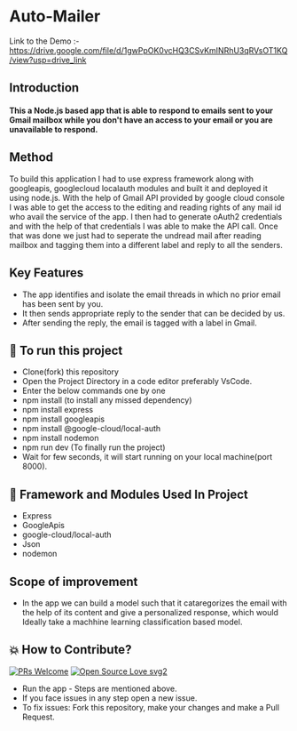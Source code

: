 # Auto-Mailer
 Link to the Demo :- https://drive.google.com/file/d/1gwPpOK0vcHQ3CSvKmINRhU3qRVsOT1KQ/view?usp=drive_link
## Introduction
<h4>
   This a Node.js based app that is able to respond to emails sent to your Gmail mailbox while you don't have an access to your email or you are unavailable to respond.
</h4>
<h2>Method</h2>
To build this application I had to use express framework along with googleapis, googlecloud localauth modules and built it and deployed it using node.js. With the help of Gmail API provided by google cloud console I was able to get the access to the editing and reading rights of any mail id who avail the service of the app. I then had to generate oAuth2 credentials and with the help of that credentials I was able to make the API call. Once that was done we just had to seperate the undread mail after reading mailbox and tagging them into a different label and reply to all the senders.

<h2>Key Features</h2>

- The app identifies and isolate the email threads in which no prior email has been sent by you.
- It then sends appropriate reply to the sender that can be decided by us.
- After sending the reply, the email is tagged with a label in Gmail.

## 📲 To run this project

- Clone(fork) this repository
- Open the Project Directory in a code editor preferably VsCode.
- Enter the below commands one by one
- npm install (to install any missed dependency)
- npm install express
- npm install googleapis
- npm install @google-cloud/local-auth
- npm install nodemon
- npm run dev (To finally run the project)
- Wait for few seconds, it will start running on your local machine(port 8000).


 ## 📒 Framework and Modules Used In Project

* Express
* GoogleApis
* google-cloud/local-auth
* Json
* nodemon

## Scope of improvement

- In the app we can build a model such that it cataregorizes the email with the help of its content and give a personalized response, which would Ideally take a machhine learning classification based model.

## 💥 How to Contribute?
[![PRs Welcome](https://img.shields.io/badge/PRs-welcome-brightgreen.svg?style=flat-square)](http://makeapullrequest.com)
[![Open Source Love svg2](https://badges.frapsoft.com/os/v2/open-source.svg?v=103)](https://github.com/ellerbrock/open-source-badges/)

* Run the app - Steps are mentioned above.
* If you face issues in any step open a new issue.
* To fix issues: Fork this repository, make your changes and make a Pull Request. 

